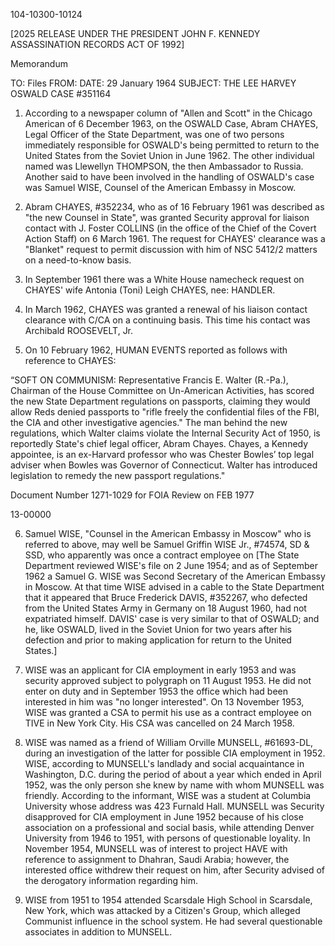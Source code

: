 104-10300-10124

[2025 RELEASE UNDER THE PRESIDENT JOHN F. KENNEDY ASSASSINATION RECORDS ACT OF 1992]

Memorandum

TO: Files
FROM:
DATE: 29 January 1964
SUBJECT: THE LEE HARVEY OSWALD CASE #351164

1. According to a newspaper column of "Allen and Scott" in the Chicago American of 6 December 1963, on the OSWALD Case, Abram CHAYES, Legal Officer of the State Department, was one of two persons immediately responsible for OSWALD's being permitted to return to the United States from the Soviet Union in June 1962. The other individual named was Llewellyn THOMPSON, the then Ambassador to Russia. Another said to have been involved in the handling of OSWALD's case was Samuel WISE, Counsel of the American Embassy in Moscow.

2. Abram CHAYES, #352234, who as of 16 February 1961 was described as "the new Counsel in State", was granted Security approval for liaison contact with J. Foster COLLINS (in the office of the Chief of the Covert Action Staff) on 6 March 1961. The request for CHAYES' clearance was a "Blanket" request to permit discussion with him of NSC 5412/2 matters on a need-to-know basis.

3. In September 1961 there was a White House namecheck request on CHAYES' wife Antonia (Toni) Leigh CHAYES, nee: HANDLER.

4. In March 1962, CHAYES was granted a renewal of his liaison contact clearance with C/CA on a continuing basis. This time his contact was Archibald ROOSEVELT, Jr.

5. On 10 February 1962, HUMAN EVENTS reported as follows with reference to CHAYES:

“SOFT ON COMMUNISM: Representative Francis E. Walter (R.-Pa.), Chairman of the House Committee on Un-American Activities, has scored the new State Department regulations on passports, claiming they would allow Reds denied passports to "rifle freely the confidential files of the FBI, the CIA and other investigative agencies." The man behind the new regulations, which Walter claims violate the Internal Security Act of 1950, is reportedly State's chief legal officer, Abram Chayes. Chayes, a Kennedy appointee, is an ex-Harvard professor who was Chester Bowles’ top legal adviser when Bowles was Governor of Connecticut. Walter has introduced legislation to remedy the new passport regulations."

Document Number 1271-1029
for FOIA Review on FEB 1977

13-00000

6. Samuel WISE, "Counsel in the American Embassy in Moscow" who is referred to above, may well be Samuel Griffin WISE Jr., #74574, SD & SSD, who apparently was once a contract employee on [The State Department reviewed WISE's file on 2 June 1954; and as of September 1962 a Samuel G. WISE was Second Secretary of the American Embassy in Moscow. At that time WISE advised in a cable to the State Department that it appeared that Bruce Frederick DAVIS, #352267, who defected from the United States Army in Germany on 18 August 1960, had not expatriated himself. DAVIS' case is very similar to that of OSWALD; and he, like OSWALD, lived in the Soviet Union for two years after his defection and prior to making application for return to the United States.]

7. WISE was an applicant for CIA employment in early 1953 and was security approved subject to polygraph on 11 August 1953. He did not enter on duty and in September 1953 the office which had been interested in him was "no longer interested". On 13 November 1953, WISE was granted a CSA to permit his use as a contract employee on TIVE in New York City. His CSA was cancelled on 24 March 1958.

8. WISE was named as a friend of William Orville MUNSELL, #61693-DL, during an investigation of the latter for possible CIA employment in 1952. WISE, according to MUNSELL's landlady and social acquaintance in Washington, D.C. during the period of about a year which ended in April 1952, was the only person she knew by name with whom MUNSELL was friendly. According to the informant, WISE was a student at Columbia University whose address was 423 Furnald Hall. MUNSELL was Security disapproved for CIA employment in June 1952 because of his close association on a professional and social basis, while attending Denver University from 1946 to 1951, with persons of questionable loyality. In November 1954, MUNSELL was of interest to project HAVE with reference to assignment to Dhahran, Saudi Arabia; however, the interested office withdrew their request on him, after Security advised of the derogatory information regarding him.

9. WISE from 1951 to 1954 attended Scarsdale High School in Scarsdale, New York, which was attacked by a Citizen's Group, which alleged Communist influence in the school system. He had several questionable associates in addition to MUNSELL.

